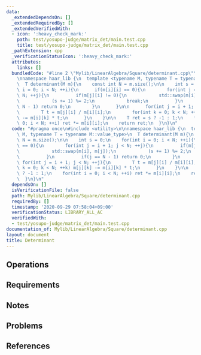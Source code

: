 ```yaml
---
data:
  _extendedDependsOn: []
  _extendedRequiredBy: []
  _extendedVerifiedWith:
  - icon: ':heavy_check_mark:'
    path: test/yosupo-judge/matrix_det/main.test.cpp
    title: test/yosupo-judge/matrix_det/main.test.cpp
  _pathExtension: cpp
  _verificationStatusIcon: ':heavy_check_mark:'
  attributes:
    links: []
  bundledCode: "#line 2 \"Mylib/LinearAlgebra/Square/determinant.cpp\"\n#include <utility>\n\
    \nnamespace haar_lib {\n  template <typename M, typename T = typename M::value_type>\n\
    \  T determinant(M m){\n    const int N = m.size();\n\n    int s = 0;\n    for(int\
    \ i = 0; i < N; ++i){\n      if(m[i][i] == 0){\n        for(int j = i + 1; j <\
    \ N; ++j){\n          if(m[j][i] != 0){\n            std::swap(m[i], m[j]);\n\
    \            (s += 1) %= 2;\n            break;\n          }\n          if(j ==\
    \ N - 1) return 0;\n        }\n      }\n\n      for(int j = i + 1; j < N; ++j){\n\
    \        T t = m[j][i] / m[i][i];\n        for(int k = 0; k < N; ++k) m[j][k]\
    \ -= m[i][k] * t;\n      }\n    }\n\n    T ret = s ? -1 : 1;\n    for(int i =\
    \ 0; i < N; ++i) ret *= m[i][i];\n    return ret;\n  }\n}\n"
  code: "#pragma once\n#include <utility>\n\nnamespace haar_lib {\n  template <typename\
    \ M, typename T = typename M::value_type>\n  T determinant(M m){\n    const int\
    \ N = m.size();\n\n    int s = 0;\n    for(int i = 0; i < N; ++i){\n      if(m[i][i]\
    \ == 0){\n        for(int j = i + 1; j < N; ++j){\n          if(m[j][i] != 0){\n\
    \            std::swap(m[i], m[j]);\n            (s += 1) %= 2;\n            break;\n\
    \          }\n          if(j == N - 1) return 0;\n        }\n      }\n\n     \
    \ for(int j = i + 1; j < N; ++j){\n        T t = m[j][i] / m[i][i];\n        for(int\
    \ k = 0; k < N; ++k) m[j][k] -= m[i][k] * t;\n      }\n    }\n\n    T ret = s\
    \ ? -1 : 1;\n    for(int i = 0; i < N; ++i) ret *= m[i][i];\n    return ret;\n\
    \  }\n}\n"
  dependsOn: []
  isVerificationFile: false
  path: Mylib/LinearAlgebra/Square/determinant.cpp
  requiredBy: []
  timestamp: '2020-09-29 07:58:04+09:00'
  verificationStatus: LIBRARY_ALL_AC
  verifiedWith:
  - test/yosupo-judge/matrix_det/main.test.cpp
documentation_of: Mylib/LinearAlgebra/Square/determinant.cpp
layout: document
title: Determinant
---
```


## Operations

## Requirements

## Notes

## Problems

## References
